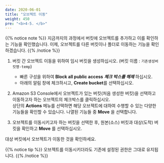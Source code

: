 ```yaml
---
date: 2020-06-01
title: "오브젝트 이동"
weight: 450
pre: "<b>4-5. </b>"
---
```


{{% notice note %}}
지금까지의 과정에서 버킷에 오브젝트를 추가하고 이를 확인하는 기능을 확인했습니다. 이제, 오브젝트를 다른 버킷이나 폴더로 이동하는 기능을 확인하겠습니다.
{{% /notice %}}

1. 버킷 간 오브젝트 이동을 위하여 임시 버킷을 생성하십시오. (버킷 이름 : `기존생성버킷명-temp`)
   - 빠른 구성을 위하여 **Block all public access** ***체크 박스를 해제*** 하십시오.
   - 아래의 알림 창에 체크하시고, **Create bucket**를 선택하십시오.
 
2. Amazon S3 Console에서 오브젝트가 있는 버킷(처음 생성한 버킷)을 선택하고 이동하고자 하는 오브젝트의 체크박스를 클릭하십시오.  
상단의 **Actions** 메뉴를 선택하면 해당 오브젝트에 대하여 수행할 수 있는 다양한 기능들을 확인할 수 있습니다. 나열된 기능들 중 **Move** 을 선택합니다.

3. 오브젝트를 이동시키고자 하는 버킷을 선택한 후, 원본(소스) 버킷과 대상(도착) 버킷을 확인하고 **Move** 를 선택하십시오. 
   
대상 버킷에서 오브젝트가 이동한 것을 확인하세요. 

{{% notice tip %}}
오브젝트를 이동시키더라도 기존에 설정된 권한은 그대로 유지됩니다.
{{% /notice %}}

 







